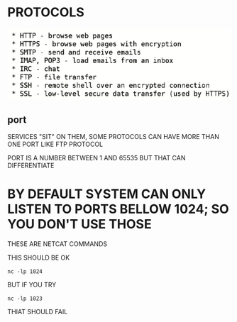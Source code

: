 # PROTOCOLS

![ONE](/_IMG/one.png)

## port

SERVICES "SIT" ON THEM, SOME PROTOCOLS CAN HAVE MORE THAN ONE PORT LIKE FTP PROTOCOL

PORT IS A NUMBER BETWEEN 1 AND 65535 BUT THAT CAN DIFFERENTIATE

# BY DEFAULT SYSTEM CAN ONLY LISTEN TO PORTS BELLOW 1024; SO YOU DON'T USE THOSE

THESE ARE NETCAT COMMANDS

THIS SHOULD BE OK

```
nc -lp 1024
```

BUT IF YOU TRY

```
nc -lp 1023
```

THIAT SHOULD FAIL